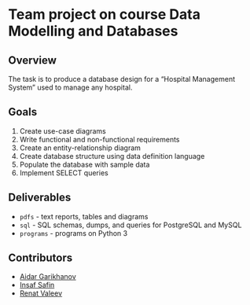 # Team project on course Data Modelling and Databases

## Overview
The task is to produce a database design for a “Hospital Management System” used to
manage any hospital.

## Goals
1. Create use-case diagrams
2. Write functional and non-functional requirements
3. Create an entity-relationship diagram
4. Create database structure using data definition language
5. Populate the database with sample data
6. Implement SELECT queries

## Deliverables
- `pdfs` - text reports, tables and diagrams
- `sql` - SQL schemas, dumps, and queries for PostgreSQL and MySQL
- `programs` - programs on Python 3 


## Contributors
- [Aidar Garikhanov](https://github.com/a1d4r)
- [Insaf Safin](https://github.com/safinsaf)
- [Renat Valeev](https://github.com/validolchik)